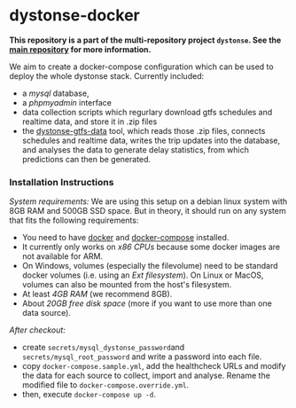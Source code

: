 # dystonse-docker

**This repository is a part of the multi-repository project `dystonse`. See the [main repository](https://github.com/dystonse/dystonse) for more information.**

We aim to create a docker-compose configuration which can be used to deploy the whole dystonse stack. Currently included:
* a _mysql_ database, 
* a _phpmyadmin_ interface
* data collection scripts which regurlary download gtfs schedules and realtime data, and store it in .zip files
* the [dystonse-gtfs-data](https://github.com/dystonse/dystonse-gtfs-data) tool, which reads those .zip files, connects schedules and realtime data, writes the trip updates into the database, and analyses the data to generate delay statistics, from which predictions can then be generated.

### Installation Instructions

*System requirements:*
We are using this setup on a debian linux system with 8GB RAM and 500GB SSD space. But in theory, it should run on any system that fits the following requirements:

* You need to have [docker](https://docs.docker.com/get-docker/) and [docker-compose](https://docs.docker.com/compose/install/) installed.
* It currently only works on *x86 CPUs* because some docker images are not available for ARM.
* On Windows, volumes (especially the filevolume) need to be standard docker volumes (i.e. using an *Ext filesystem*). On Linux or MacOS, volumes can also be mounted from the host's filesystem.
* At least *4GB RAM* (we recommend 8GB).
* About *20GB free disk space* (more if you want to use more than one data source).

*After checkout:*
* create `secrets/mysql_dystonse_password`and `secrets/mysql_root_password` and write a password into each file. 
* copy `docker-compose.sample.yml`, add the healthcheck URLs and modify the data for each source to collect, import and analyse. Rename the modified file to `docker-compose.override.yml`.
* then, execute `docker-compose up -d`.
